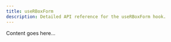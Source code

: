 ```yaml
---
title: useRBoxForm
description: Detailed API reference for the useRBoxForm hook.
---
```


Content goes here...
